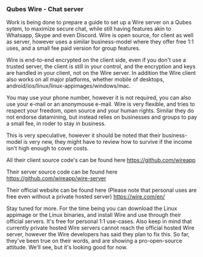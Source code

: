 ### Qubes Wire - Chat server ###
Work is being done to prepare a guide to set up a Wire server on a Qubes sytem, to maximize secure chat, while still having features akin to Whatsapp, Skype and even Discord. Wire is open source, for client as well as server, however uses a similar business-model where they offer free 1:1 uses, and a small fee paid version for group features. 

Wire is end-to-end encrypted on the client side, even if you don't use a trusted server, the client is still in your control, and the encryption and keys are handled in your client, not on the Wire server.
In addition the Wire client also works on all major platforms, whether mobile of desktops, android/ios/linux/linux-appimages/windows/mac.

You may use your phone number, however it is not required, you can also use your e-mail or an anonymouse e-mail. Wire is very flexible, and tries to respect your freedom, open source and your human rights.
Similar they do not endorse datamining, but instead relies on businesses and groups to pay a small fee, in roder to stay in business.

This is very speculative, however it should be noted that their business-model is very new, they might have to review how to survive if the income isn't high enough to cover costs.

All their client source code's can be found here
https://github.com/wireapp

Their server source code can be found here 
https://github.com/wireapp/wire-server

Their official website can be found here (Please note that personal uses are free even without a private hosted server)
https://wire.com/en/

Stay tuned for more. 
For the time being you can download the Linux appimage or the Linux binaries, and install Wire and use through their official servers. It's free for personal 1:1 use-cases. Also keep in mind that currently private hosted Wire servers cannot reach the official hosted Wire server, however the Wire developers has said they plan to fix this. So far, they've been true on their words, and are showing a pro-open-source attitude. We'll see, but it's looking good for now.

